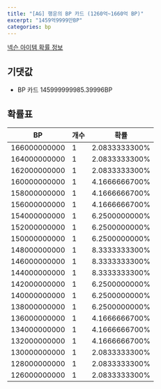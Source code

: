 ```yaml
---
title: "[AG] 행운의 BP 카드 (1260억~1660억 BP)"
excerpt: "1459억9999만BP"
categories: bp
---
```

[넥슨 아이템 확률 정보](http://iteminfo.nexon.com/probability/fco?sn=7660)

## 기댓값
  - BP 카드 145999999985.39996BP

## 확률표

|BP|개수|확률|
|---|---|---|
|166000000000|1|2.0833333300%|
|164000000000|1|2.0833333300%|
|162000000000|1|2.0833333300%|
|160000000000|1|4.1666666700%|
|158000000000|1|4.1666666700%|
|156000000000|1|4.1666666700%|
|154000000000|1|6.2500000000%|
|152000000000|1|6.2500000000%|
|150000000000|1|6.2500000000%|
|148000000000|1|8.3333333300%|
|146000000000|1|8.3333333300%|
|144000000000|1|8.3333333300%|
|142000000000|1|6.2500000000%|
|140000000000|1|6.2500000000%|
|138000000000|1|6.2500000000%|
|136000000000|1|4.1666666700%|
|134000000000|1|4.1666666700%|
|132000000000|1|4.1666666700%|
|130000000000|1|2.0833333300%|
|128000000000|1|2.0833333300%|
|126000000000|1|2.0833333300%|
